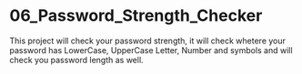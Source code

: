 # 06_Password_Strength_Checker
This project will check your password strength, it will check whetere your password has LowerCase, UpperCase Letter, Number and symbols and will check you password length as well.